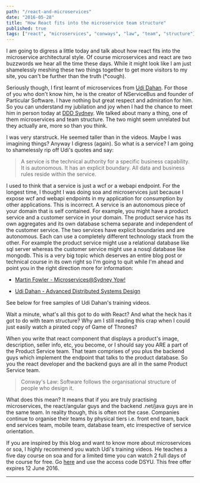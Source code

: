 ```yaml
---
path: "/react-and-microservices"
date: "2016-05-28"
title: "How React fits into the microservice team structure"
published: true
tags: ["react", "microservices", "conways", "law", "team", "structure"]
---
```


I am going to digress a little today and talk about how react fits into the microservice architectural style. Of course microservices and 
react are two buzzwords we hear all the time these days. While it might look like I am just shamelessly meshing these two things 
together to get more visitors to my site, you can't be further than the truth (*cough). 

Seriously though, I first learnt of microservices from [Udi Dahan](http://udidahan.com). For those of you who don't know him, he is the 
creator of NServiceBus and founder of Particular Software. I have nothing but great respect and admiration for him. So you can 
understand my jubilation and joy when I had the chance to meet him in person today at [DDD Sydney](http://www.dddsydney.com.au/). We talked
about many a thing, one of them microservices and team structure. The two might seem unrelated but they actually are, more so than you think.

I was very starstruck. He seemed taller than in the videos. Maybe I was imagining things? Anyway I digress (again). So what is a service? 
I am going to shamelessly rip off Udi's quotes and say:

>A service is the technical authority for a specific business capability. It is autonomous. It has an explicit boundary. All data
and business rules reside within the service.

I used to think that a service is just a wcf or a webapi endpoint. For the longest time, I thought I was doing soa and microservices just
because I expose wcf and webapi endpoints in my application for consumption by other applications. This is incorrect. A service is an autonomous 
piece of your domain that is self contained. For example, you might have a product service and a customer service in your domain. The product
service has its own aggregates and its own database schema separate and independent of the customer service. The two services have explicit
boundaries and are autonomous. Each can use a completely different technology stack from the other. For example the product service might use
a relational database like sql server whereas the customer service might use a nosql database like mongodb. This is a very big topic which deserves
an entire blog post or technical course in its own right so I'm going to quit while I'm ahead and point you in the right direction more for information:
  
* [Martin Fowler - Microservices@Sydney Yow!](https://www.youtube.com/watch?v=Irlw-LGIJO4)

* [Udi Dahan - Advanced Distributed Systems Design](http://udidahan.com/training/)

See below for free samples of Udi Dahan's training videos.

Wait a minute, what's all this got to do with React? And what the heck has it got to do with team structure? Why am I still reading this crap when I could 
just easily watch a pirated copy of Game of Thrones?

When you write that react component that displays a product's image, description, seller info, etc, you become, or I should say you ARE a part of
the Product Service team. That team comprises of you plus the backend guys which implement the endpoint that talks to the product database. So you 
the react developer and the backend guys are all in the same Product Service team.

>Conway's Law: Software follows the organisational structure of people who design it.

What does this mean? It means that if you are truly practising microservices, the react/angular guys and the backend .net/java guys are in the same team. 
In reality though, this is often not the case. Companies continue to organise their teams by physical tiers i.e. front end team, back end services team, 
mobile team, database team, etc irrespective of service orientation.


 
If you are inspired by this blog and want to know more about microservices or soa, I highly recommend you watch Udi's training videos. He
teaches a five day course on soa and for a limited time you can watch 2 full days of the course for free. Go [here](http://go.particular.net/DSY16)
and use the access code DSYU. This free offer expires 12 June 2016.

---------------------------------------------------------------------------------------
